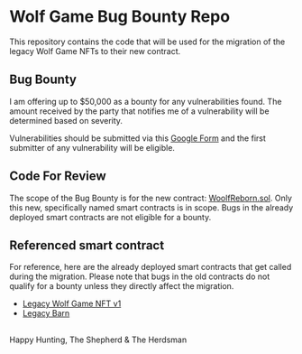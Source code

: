 # Wolf Game Bug Bounty Repo

This repository contains the code that will be used for the migration of the legacy Wolf Game NFTs to their new contract.

## Bug Bounty

I am offering up to $50,000 as a bounty for any vulnerabilities found. The amount received by the party that notifies me of a vulnerability will be determined based on severity.

Vulnerabilities should be submitted via this [Google Form](https://docs.google.com/forms/d/e/1FAIpQLSfWr5PxOq5NhFEG8jgPAG8IcTRDyj_X1M-RIwPNg8z6iBM3Kg/viewform) and the first submitter of any vulnerability will be eligible.

## Code For Review

The scope of the Bug Bounty is for the new contract: [WoolfReborn.sol](contracts/WoolfReborn.sol). Only this new, specifically named smart contracts is in scope. Bugs in the already deployed smart contracts are not eligible for a bounty.

## Referenced smart contract

For reference, here are the already deployed smart contracts that get called during the migration. Please note that bugs in the old contracts do not qualify for a bounty unless they directly affect the migration.

- [Legacy Wolf Game NFT v1](https://etherscan.io/address/0xeb834ae72b30866af20a6ce5440fa598bfad3a42#code)
- [Legacy Barn](https://etherscan.io/address/0x29205f257F9E3B78bcb27e253D0f3Fad9D7522a2#code)

## 

Happy Hunting,
The Shepherd & The Herdsman
